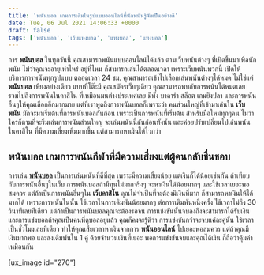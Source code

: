 ```yaml
---
title: 'พนันบอล เกมการเดิมในรูปแบบออนไลน์ที่นักพนันรู้จักเป็นอย่างดี'
date: Tue, 06 Jul 2021 14:06:33 +0000
draft: false
tags: ['พนันบอล', 'เว็บแทงบอล', 'แทงบอล', 'แทงบอล']
---
```


การ **พนันบอล** ในทุกวันนี้ คุณสามารถพนันแบบออนไลน์ได้แล้ว ตามเว็บพนันต่างๆ ที่เปิดขึ้นมาเพื่อนักพนัน ไม่ว่าคุณจะอายุเท่าไหร่ อยู่ที่ไหน ก็สามารถเล่นได้ตลอดเวลา เพราะเว็บพนันพวกนี้ เปิดให้บริการการพนันทุกรูปแบบ ตลอดเวลา 24 ชม. คุณสามารถเข้าไปเลือกเล่นพนันต่างๆได้หมด ไม่ใช่แค่ **พนันบอล** เพียงอย่างเดียว แบบที่โต๊ะมี คุณสมัครเว็บๆเดียว คุณสามารถพบกับการพนันได้หมดเลย รวมไปถึงการพนันในคาสิโน ที่เหมือนมนต่างประเทศเลย มีทั้ง บาคาร่า สล็อต เกมยิงปลา และการพนันอื่นๆให้คุณเลือกอีกมากมาย แต่ที่เราพูดถึงการพนันบอลก็เพราะว่า คนส่วนใหญ่ที่เข้ามาเล่นใน **เว็บพนัน** มักจะมาเริ่มต้นที่การพนันบอลกันก่อน เพราะเป็นการพนันที่เริ่มต้น สำหรับมือใหม่ทุกๆคน ไม่ว่าใครก็ตามที่จะริ่มเล่นการพนันส่วนใหญ่ จะเล่นพนันนี้กันก่อนทั้งนั้น และค่อยปรับเปลี่ยนไปเล่นพนันในคาสิโน ที่มีความเสี่ยงเพิ่มมากขึ้น แต่สามารถหาเงินได้ไวกว่า

**พนันบอล เกมการพนันกีฬาที่มีความเสี่ยงแต่ผู้คนกลับชื่นชอบ**
------------------------------------------------------------

การเล่น [**พนันบอล**](/archives/) เป็นการเล่นพนันที่ดีที่สุด เพราะมีความเสี่ยงน้อย แต่เงินก็ได้น้อยเช่นกัน ถ้าเทียบกับการพนันอื่นๆในเว็บ การพนันบอลถ้ามีทุนไม่มากจริงๆ จะหาเงินได้น้อยมากๆ และใช้เวลาเยอะพอสมควร แต่ถ้าเป็นการพนันอื่นๆใน **เว็บคาสิโน** คุณไม่จำเป็นที่จะต้องมีเงินที่มาก ก็สามารถหาเงินให้ได้มากได้ เพราะการพนันในนั้น ใช้เวลาในการเดิมพันน้อยมากๆ ต่อการเดิมพันหนึ่งครั้ง ใช้เวลาไม่ถึง 30 วินาทีเลยทีเดียว แต่ถ้าเป็นการพนันบอลคุณจะต้องรอจน การแข่งขันนั้นจบลงถึงจะสามารถได้รับเงิน และการแข่งบอลถ้าคุณเป็นคนที่ดูบอลอยู่แล้ว คุณก็คงจะรู้ดีว่า การแข่งขันกว่าจะจบแค่ละคู่นั้น ใช้เวลาเป็นชั่วโมงเลยทีเดียว ทำให้คุณเสียเวลาหาเงินจากการ **พนันออนไลน์** ไปเยอะพอสมควร แต่ถ้าคุณมีเงินมากพอ และลงเดิมพันใน 1 คู่ ด้วยจำนวนเงินที่เยอะ พอการแข่งขันจบและคุณได้เงิน ก็ถือว่าคุ้มค่าเหมือนกัน

\[ux\_image id="270"\]
